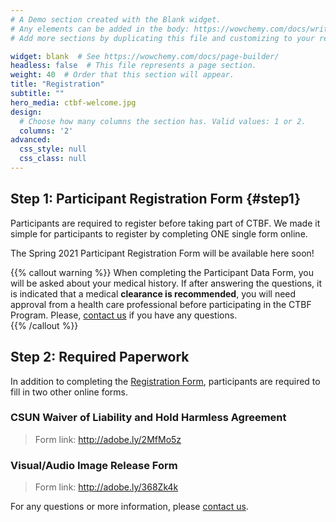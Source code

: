 ```yaml
---
# A Demo section created with the Blank widget.
# Any elements can be added in the body: https://wowchemy.com/docs/writing-markdown-latex/
# Add more sections by duplicating this file and customizing to your requirements.

widget: blank  # See https://wowchemy.com/docs/page-builder/
headless: false  # This file represents a page section.
weight: 40  # Order that this section will appear.
title: "Registration"
subtitle: ""
hero_media: ctbf-welcome.jpg
design:
  # Choose how many columns the section has. Valid values: 1 or 2.
  columns: '2'
advanced:
  css_style: null
  css_class: null
---
```


## Step 1: Participant Registration Form {#step1}

Participants are required to register before taking part of CTBF. We made it simple for participants to register by completing ONE single form online.

The Spring 2021 Participant Registration Form will be available here soon!

{{% callout warning %}}
When completing the Participant Data Form, you will be asked about your medical history. If after answering the questions, it is indicated that a medical **clearance is recommended**, you will need approval from a health care professional before participating in the CTBF Program. Please, [contact us](#contact) if you have any questions.  
{{% /callout %}}

## Step 2: Required Paperwork

In addition to completing the [Registration Form](#step1), participants are required to fill in two other online forms.

### CSUN Waiver of Liability and Hold Harmless Agreement

> Form link: http://adobe.ly/2MfMo5z

### Visual/Audio Image Release Form

> Form link: http://adobe.ly/368Zk4k

For any questions or more information, please [contact us](#contact).
